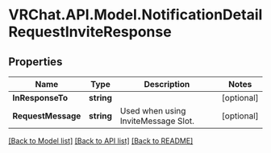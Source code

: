 # VRChat.API.Model.NotificationDetailRequestInviteResponse

## Properties

Name | Type | Description | Notes
------------ | ------------- | ------------- | -------------
**InResponseTo** | **string** |  | [optional] 
**RequestMessage** | **string** | Used when using InviteMessage Slot. | [optional] 

[[Back to Model list]](../README.md#documentation-for-models) [[Back to API list]](../README.md#documentation-for-api-endpoints) [[Back to README]](../README.md)

